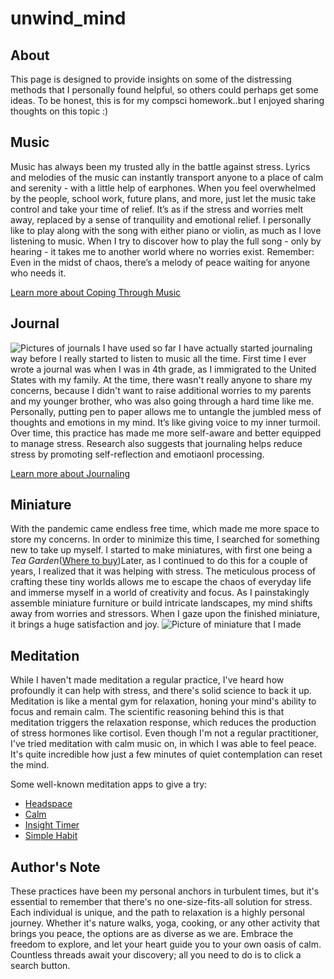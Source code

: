 # **unwind_mind** #
## About ##
This page is designed to provide insights on some of the distressing methods that I personally found helpful, so others could perhaps get some ideas. To be honest, this is for my compsci homework..but I enjoyed sharing thoughts on this topic :)


## Music ##
Music has always been my trusted ally in the battle against stress. Lyrics and melodies of the music can instantly transport anyone to a place of calm and serenity - with a little help of earphones. When you feel overwhelmed by the people, school work, future plans, and more, just let the music take control and take your time of relief. It’s as if the stress and worries melt away, replaced by a sense of tranquility and emotional relief. I personally like to play along with the song with either piano or violin, as much as I love listening to music. When I try to discover how to play the full song - only by hearing - it takes me to another world where no worries exist.
Remember: Even in the midst of chaos, there’s a melody of peace waiting for anyone who needs it.

[Learn more about Coping Through Music](https://en.wikipedia.org/wiki/Music_as_a_coping_strategy)


## Journal ##
![Pictures of journals I have used so far](journals.png)
I have actually started journaling way before I really started to listen to music all the time. First time I ever wrote a journal was when I was in 4th grade, as I immigrated to the United States with my family. At the time, there wasn't really anyone to share my concerns, because I didn't want to raise additional worries to my parents and my younger brother, who was also going through a hard time like me. Personally, putting pen to paper allows me to untangle the jumbled mess of thoughts and emotions in my mind. It’s like giving voice to my inner turmoil. Over time, this practice has made me more self-aware and better equipped to manage stress. Research also suggests that journaling helps reduce stress by promoting self-reflection and emotiaonl processing.

[Learn more about Journaling](https://greatergood.berkeley.edu/article/item/how_journaling_can_help_you_in_hard_times)


## Miniature ##
With the pandemic came endless free time, which made me more space to store my concerns. In order to minimize this time, I searched for something new to take up myself. I started to make miniatures, with first one being a _Tea Garden_([Where to buy](https://www.amazon.com/Kisoy-Romantic-Dollhouse-Miniature-Creative/dp/B07V5DVRS4/ref=sr_1_2?keywords=tea+garden+miniature&qid=1695894892&sr=8-2))Later, as I continued to do this for a couple of years, I realized that it was helping with stress. The meticulous process of crafting these tiny worlds allows me to escape the chaos of everyday life and immerse myself in a world of creativity and focus. As I painstakingly assemble miniature furniture or build intricate landscapes, my mind shifts away from worries and stressors. When I gaze upon the finished miniature, it brings a huge satisfaction and joy.
![Picture of miniature that I made](mimiature.png)


## Meditation ##
While I haven't made meditation a regular practice, I've heard how profoundly it can help with stress, and there's solid science to back it up. Meditation is like a mental gym for relaxation, honing your mind's ability to focus and remain calm. The scientific reasoning behind this is that meditation triggers the relaxation response, which reduces the production of stress hormones like cortisol. Even though I'm not a regular practitioner, I've tried meditation with calm music on, in which I was able to feel peace. It's quite incredible how just a few minutes of quiet contemplation can reset the mind.

Some well-known meditation apps to give a try:
- [Headspace](https://www.headspace.com/)
- [Calm](https://www.calm.com/)
- [Insight Timer](https://insighttimer.com/)
- [Simple Habit](https://www.simplehabit.com/)


## Author's Note ##
These practices have been my personal anchors in turbulent times, but it's essential to remember that there's no one-size-fits-all solution for stress. Each individual is unique, and the path to relaxation is a highly personal journey. Whether it's nature walks, yoga, cooking, or any other activity that brings you peace, the options are as diverse as we are. Embrace the freedom to explore, and let your heart guide you to your own oasis of calm. Countless threads await your discovery; all you need to do is to click a search button.

